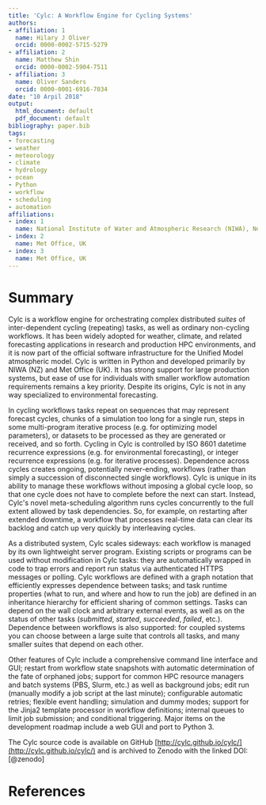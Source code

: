 ```yaml
---
title: 'Cylc: A Workflow Engine for Cycling Systems'
authors:
- affiliation: 1
  name: Hilary J Oliver
  orcid: 0000-0002-5715-5279
- affiliation: 2
  name: Matthew Shin
  orcid: 0000-0002-5904-7511
- affiliation: 3
  name: Oliver Sanders
  orcid: 0000-0001-6916-7034
date: "10 Arpil 2018"
output:
  html_document: default
  pdf_document: default
bibliography: paper.bib
tags:
- forecasting
- weather
- meteorology
- climate
- hydrology
- ocean
- Python
- workflow
- scheduling
- automation
affiliations:
- index: 1
  name: National Institute of Water and Atmospheric Research (NIWA), New Zealand
- index: 2
  name: Met Office, UK
- index: 3
  name: Met Office, UK
---
```


# Summary

Cylc is a workflow engine for orchestrating complex distributed *suites* of
inter-dependent cycling (repeating) tasks, as well as ordinary non-cycling
workflows. It has been widely adopted for weather, climate, and related
forecasting applications in research and production HPC environments, and it is
now part of the official software infrastructure for the Unified Model
atmospheric model. Cylc is written in Python and developed primarily by NIWA
(NZ) and Met Office (UK). It has strong support for large production systems,
but ease of use for individuals with smaller workflow automation requirements
remains a key priority. Despite its origins, Cylc is not in any way specialized
to environmental forecasting.

In cycling workflows tasks repeat on sequences that may represent forecast
cycles, chunks of a simulation too long for a single run, steps in some
multi-program iterative process (e.g. for optimizing model parameters), or
datasets to be processed as they are generated or received, and so forth.
Cycling in Cylc is controlled by ISO 8601 datetime recurrence expressions
(e.g. for environmental forecasting), or integer recurrence expressions (e.g.
for iterative processes). Dependence across cycles creates ongoing, potentially
never-ending, workflows (rather than simply a succession of disconnected single
workflows). Cylc is unique in its ability to manage these workflows without
imposing a global cycle loop, so that one cycle does not have to complete
before the next can start. Instead, Cylc's novel meta-scheduling algorithm runs
cycles concurrently to the full extent allowed by task dependencies. So, for
example, on restarting after extended downtime, a workflow that processes
real-time data can clear its backlog and catch up very quickly by interleaving
cycles.

As a distributed system, Cylc scales sideways: each workflow is managed by its
own lightweight server program. Existing scripts or programs can be used
without modification in Cylc tasks: they are automatically wrapped in code to
trap errors and report run status via authenticated HTTPS messages or polling.
Cylc workflows are defined with a graph notation that efficiently expresses
dependence between tasks; and task runtime properties (what to run, and where
and how to run the job) are defined in an inheritance hierarchy for efficient
sharing of common settings. Tasks can depend on the wall clock and arbitrary
external events, as well as on the status of other tasks (*submitted*,
*started*, *succeeded*, *failed*, etc.). Dependence between workflows is also
supported: for coupled systems you can choose between a large suite that
controls all tasks, and many smaller suites that depend on each other.

Other features of Cylc include a comprehensive command line interface and GUI;
restart from workflow state snapshots with automatic determination of the fate
of orphaned jobs; support for common HPC resource managers and batch systems
(PBS, Slurm, etc.) as well as background jobs; edit run (manually modify a job
script at the last minute); configurable automatic retries; flexible event
handling; simulation and dummy modes; support for the Jinja2 template processor 
in workflow definitions; internal queues to limit job submission; and conditional
triggering. Major items on the development roadmap include a web GUI and port
to Python 3.

The Cylc source code is available on GitHub
[http://cylc.github.io/cylc/](http://cylc.github.io/cylc/) and is archived to
Zenodo with the linked DOI: [@zenodo]

# References
